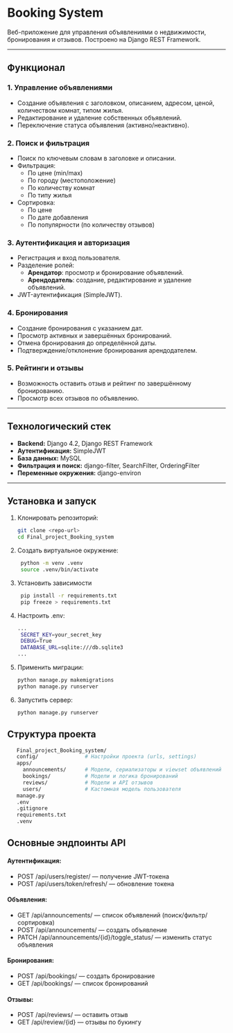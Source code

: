 # **Booking System**  
Веб-приложение для управления объявлениями о недвижимости, бронирования и отзывов. Построено на Django REST Framework.

---

## **Функционал**
### 1. **Управление объявлениями**
- Создание объявления с заголовком, описанием, адресом, ценой, количеством комнат, типом жилья.  
- Редактирование и удаление собственных объявлений.  
- Переключение статуса объявления (активно/неактивно).

### 2. **Поиск и фильтрация**
- Поиск по ключевым словам в заголовке и описании.  
- Фильтрация:
  - По цене (min/max)
  - По городу (местоположение)
  - По количеству комнат
  - По типу жилья  
- Сортировка:
  - По цене
  - По дате добавления
  - По популярности (по количеству отзывов)

### 3. **Аутентификация и авторизация**
- Регистрация и вход пользователя.  
- Разделение ролей:
  - **Арендатор**: просмотр и бронирование объявлений.  
  - **Арендодатель**: создание, редактирование и удаление объявлений.  
- JWT-аутентификация (SimpleJWT).

### 4. **Бронирования**
- Создание бронирования с указанием дат.  
- Просмотр активных и завершённых бронирований.  
- Отмена бронирования до определённой даты.  
- Подтверждение/отклонение бронирования арендодателем.

### 5. **Рейтинги и отзывы**
- Возможность оставить отзыв и рейтинг по завершённому бронированию.  
- Просмотр всех отзывов по объявлению.  

---

## **Технологический стек**
- **Backend:** Django 4.2, Django REST Framework  
- **Аутентификация:** SimpleJWT  
- **База данных:** MySQL  
- **Фильтрация и поиск:** django-filter, SearchFilter, OrderingFilter  
- **Переменные окружения:** django-environ

---

## **Установка и запуск**
1. Клонировать репозиторий:
   ```bash
   git clone <repo-url>
   cd Final_project_Booking_system
   ```

2. Создать виртуальное окружение:  
   ```bash
    python -m venv .venv
    source .venv/bin/activate     
   ```
3. Установить зависимости  
   ```bash
    pip install -r requirements.txt
    pip freeze > requirements.txt
   ```
4. Настроить .env:  
   ```bash
   ...
    SECRET_KEY=your_secret_key
    DEBUG=True
    DATABASE_URL=sqlite:///db.sqlite3
   ...
   ```
5. Применить миграции:  
   ```bash
   python manage.py makemigrations 
   python manage.py runserver
   ```
6. Запустить сервер:
   ```bash
   python manage.py runserver
   ```

## **Структура проекта**
   ```bash
      Final_project_Booking_system/
      config/               # Настройки проекта (urls, settings)
      apps/
        announcements/      # Модели, сериализаторы и viewset объявлений
        bookings/           # Модели и логика бронирований
        reviews/            # Модели и API отзывов
        users/              # Кастомная модель пользователя
      manage.py
      .env
      .gitignore
      requirements.txt
      .venv
   ```
## **Основные эндпоинты API**  
#### Аутентификация:
- POST /api/users/register/ — получение JWT-токена
- POST /api/users/token/refresh/ — обновление токена

#### Объявления:
- GET /api/announcements/ — список объявлений (поиск/фильтр/сортировка)
- POST /api/announcements/ — создать объявление
- PATCH /api/announcements/{id}/toggle_status/ — изменить статус объявления

#### Бронирования:
- POST /api/bookings/ — создать бронирование
- GET /api/bookings/ — список бронирований

#### Отзывы:
- POST /api/reviews/ — оставить отзыв
- GET /api/review/{id} — отзывы по букингу

